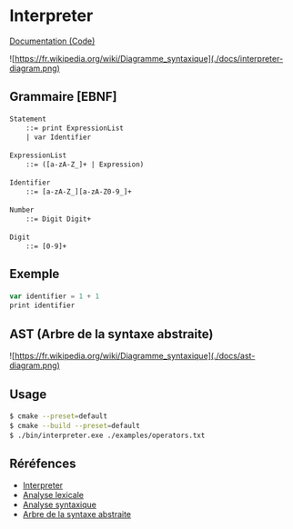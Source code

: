 # Interpreter

[Documentation (Code)](https://themonsterdev.github.io/interpreter)

![https://fr.wikipedia.org/wiki/Diagramme_syntaxique](./docs/interpreter-diagram.png)

## Grammaire [EBNF]

```bnf
Statement
    ::= print ExpressionList
    | var Identifier

ExpressionList
    ::= ([a-zA-Z_]+ | Expression)

Identifier
    ::= [a-zA-Z_][a-zA-Z0-9_]+

Number
    ::= Digit Digit+

Digit
    ::= [0-9]+
```

## Exemple

```js
var identifier = 1 + 1
print identifier
```

## AST (Arbre de la syntaxe abstraite)

![https://fr.wikipedia.org/wiki/Diagramme_syntaxique](./docs/ast-diagram.png)

## Usage

```bash
$ cmake --preset=default
$ cmake --build --preset=default
$ ./bin/interpreter.exe ./examples/operators.txt
```

## Réréfences

- [Interpreter](https://fr.wikipedia.org/wiki/Interpr%C3%A8te_(informatique))
- [Analyse lexicale](https://fr.wikipedia.org/wiki/Analyse_lexicale)
- [Analyse syntaxique](https://fr.wikipedia.org/wiki/Analyse_syntaxique)
- [Arbre de la syntaxe abstraite](https://fr.wikipedia.org/wiki/Arbre_de_la_syntaxe_abstraite)
